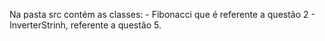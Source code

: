 Na pasta src contém as classes: 
          - Fibonacci que é referente a questão 2 
          - InverterStrinh, referente a questão 5.
